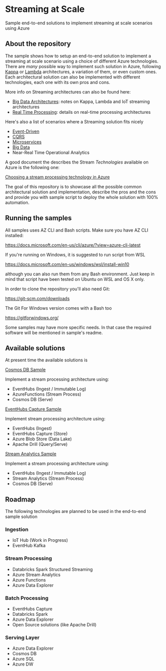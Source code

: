 # Streaming at Scale

Sample end-to-end solutions to implement streaming at scale scenarios using Azure

## About the repository

The sample shows how to setup an end-to-end solution to implement a streaming at scale scenario using a choice of different Azure technologies. There are *many* possible way to implement such solution in Azure, following [Kappa](https://milinda.pathirage.org/kappa-architecture.com/) or [Lambda](http://lambda-architecture.net/) architectures, a variation of them, or even custom ones. Each architectural solution can also be implemented with different technologies, each one with its own pros and cons.

More info on Streaming architectures can also be found here:

- [Big Data Architectures](https://docs.microsoft.com/en-us/azure/architecture/data-guide/big-data): notes on Kappa, Lambda and IoT streaming architectures
- [Real Time Processing](https://docs.microsoft.com/en-us/azure/architecture/data-guide/big-data/real-time-processing): details on real-time processing architectures

Here's also a list of scenarios where a Streaming solution fits nicely

- [Event-Driven](https://docs.microsoft.com/en-us/azure/architecture/guide/architecture-styles/event-driven)
- [CQRS](https://docs.microsoft.com/en-us/azure/architecture/guide/architecture-styles/cqrs)
- [Microservices](https://docs.microsoft.com/en-us/azure/architecture/guide/architecture-styles/microservices)
- [Big Data](https://docs.microsoft.com/en-us/azure/architecture/guide/architecture-styles/big-data)
- Near-Real Time Operational Analytics

A good document the describes the Stream *Technologies* available on Azure is the following one:

[Choosing a stream processing technology in Azure](https://docs.microsoft.com/en-us/azure/architecture/data-guide/technology-choices/stream-processing)

The goal of this repository is to showcase all the possible common architectural solution and implementation, describe the pros and the cons and provide you with sample script to deploy the whole solution with 100% automation.

## Running the samples

All samples uses AZ CLI and Bash scripts. Make sure you have AZ CLI installed:

https://docs.microsoft.com/en-us/cli/azure/?view=azure-cli-latest 

If you're running on Windows, it is suggested to run script from WSL

https://docs.microsoft.com/en-us/windows/wsl/install-win10

although you can also run them from any Bash environment. Just keep in mind that script have been tested on Ubuntu on WSL and OS X only.

In order to clone the repository you'll also need Git:

https://git-scm.com/downloads

The Git For Windows version comes with a Bash too

https://gitforwindows.org/

Some samples may have more specific needs. In that case the required software will be mentioned in sample's readme.

## Available solutions

At present time the available solutions is

[Cosmos DB Sample](cosmos-db)

Implement a stream processing architecture using:
- EventHubs (Ingest / Immutable Log)
- AzureFunctions (Stream Process)
- Cosmos DB (Serve)

[EventHubs Capture Sample](eventhubs-capture) 

Implement stream processing architecture using:
- EventHubs (Ingest)
- EventHubs Capture (Store)
- Azure Blob Store (Data Lake)
- Apache Drill (Query/Serve)

[Stream Analytics Sample](eventhubs-streamanalytics-cosmosdb)

Implement a stream processing architecture using:
- EventHubs (Ingest / Immutable Log)
- Stream Analytics (Stream Process)
- Cosmos DB (Serve)


## Roadmap

The following technologies are planned to be used in the end-to-end sample solution

### Ingestion

- IoT Hub (Work in Progress)
- EventHub Kafka

### Stream Processing

- Databricks Spark Structured Streaming
- Azure Stream Analytics
- Azure Functions
- Azure Data Explorer

### Batch Processing

- EventHubs Capture
- Databricks Spark
- Azure Data Explorer
- Open Source solutions (like Apache Drill)

### Serving Layer

- Azure Data Explorer
- Cosmos DB
- Azure SQL
- Azure DW
